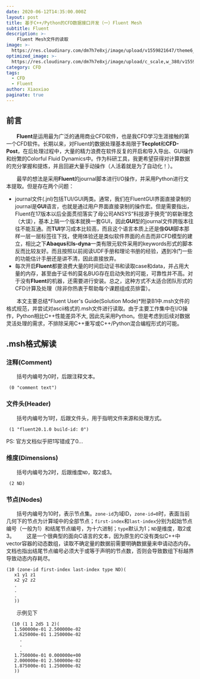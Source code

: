 ```yaml
---
date: 2020-06-12T14:35:00.000Z
layout: post
title: 基于C++/Python的CFD数据接口开发（一）Fluent Mesh
subtitle: Fluent
description: >-
    Fluent Mesh文件的读取
image: >-
  https://res.cloudinary.com/dm7h7e8xj/image/upload/v1559821647/theme6_qeeojf.jpg
optimized_image: >-
  https://res.cloudinary.com/dm7h7e8xj/image/upload/c_scale,w_380/v1559821647/theme6_qeeojf.jpg
category: CFD
tags:
  - CFD
  - Fluent
author: Xiaoxiao
paginate: true
---
```

## 前言
&emsp;&emsp;**Fluent**是运用最为广泛的通用商业CFD软件，也是我CFD学习生涯接触的第一个CFD软件。长期以来，对Fluent的数据处理基本局限于**Tecplot**和**CFD-Post**，在后处理过程中，大量的精力浪费在软件反复的开启和导入导出、GUI操作和纷繁的Colorful Fluid Dynamics中。作为科研工具，我更希望获得对计算数据的充分掌握和提炼，并且回避大量手动操作（人活着就是为了自动化！）。

&emsp;&emsp;最早的想法是采用**Fluent**的journal脚本进行I/O操作，并采用Python进行文本提取。但是存在两个问题：
* journal文件(.jnl)包括TUI/GUI两类。通常，我们在FluentGUI界面直接录制的journal是**GUI**语言，也就是通过用户界面直接录制的操作宏。但是需要指出，Fluent在17版本以后全面贯彻落实了母公司ANSYS“科技源于换壳”的崭新理念（大误），基本上隔一个版本就换一套GUI，因此**GUI**型的journal文件跨版本往往不能互通。而**TUI**学习成本比较高，而且这个语言本质上还是像**GUI**脚本那样一层一层标签往下找，使用体验还是类似软件界面的点击而非CFD模型的建立，相比之下**Abaqus**和**ls-dyna**一类有限元软件采用的keywords形式的脚本反而比较友好。而且按照以前阅读UDF手册和理论书册的经验，遇到冷门一些的功能估计手册还是讲不清，因此直接放弃。 
* 每次开启**Fluent**都要浪费大量的时间启动证书和读取case和data，并占用大量的内存，甚至由于证书的莫名BUG存在启动失败的可能，可靠性并不高。对于没有**Fluent**的机器，还需要进行安装。总之，这种方式不太适合团队形式的CFD计算及处理（除非你热衷于帮助每个课题组成员排雷）。

&emsp;&emsp;本文主要总结*Fluent User's Guide(Solution Mode)*附录B1中.msh文件的格式规范，并尝试对ascii格式的.msh文件进行读取。由于主要工作集中在I/O操作，Python相比C++性能差异不大, 因此先采用Python。但是考虑到后续对数据灵活处理的需求，不排除采用C++重写或C++/Python混合编程形式的可能。

## .msh格式解读
### 注释(Comment)
&emsp;&emsp;括号内编号为0时，后跟注释文本。
```
 (0 "comment text") 
```
 ### 文件头(Header)
&emsp;&emsp;括号内编号为1时，后跟文件头，用于指明文件来源和处理方式。
```
 (1 "fluent20.1.0 build-id: 0") 
```
 PS: 官方文档似乎把1写错成了0...
### 维度(Dimensions)
&emsp;&emsp;括号内编号为2时，后跟维度`ND`，取2或3。
```
 (2 ND) 
```
### 节点(Nodes)
&emsp;&emsp;括号内编号为10时，表示节点集。`zone-id`为域ID，`zone-id=0`时，表面当前几何下的节点为计算域中的全部节点；`first-index`和`last-index`分别为起始节点编号（一般为1）和结尾节点编号，为十六进制；`type`默认为1；`ND`是维度，取2或3。
&emsp;&emsp;这是一个很典型的面向C语言的文本，因为原生的C没有类似C++中vector容器的动态数组，读取不确定量的数据前需要明确数据量来申请动态内存。文档也指出结尾节点编号必须大于或等于声明的节点数，否则会导致数组下标越界导致动态内存耗尽。
```
(10 (zone-id first-index last-index type ND)(
   x1 y1 z1
   x2 y2 z2
   .
   .
   .
   )) 
```
&emsp;&emsp;示例见下
```
  (10 (1 1 2d5 1 2)(
   1.500000e-01 2.500000e-02
   1.625000e-01 1.250000e-02
     .
     .
     .
   1.750000e-01 0.000000e+00
   2.000000e-01 2.500000e-02
   1.875000e-01 1.250000e-02
   )) 
```
  
